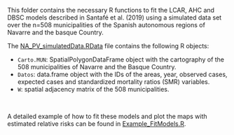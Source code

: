 This folder contains the necessary R functions to fit the LCAR, AHC and DBSC models described in Santafé et al. (2019) using a simulated data set over the n=508 municipalities of the Spanish autonomous regions of Navarre and the basque Country.

The [NA_PV_simulatedData.RData](https://github.com/spatialstatisticsupna/DBSC_article/blob/master/R/NA_PV_simulatedData.RData) file contains the following R objects:
- ```Carto.MUN```: SpatialPolygonDataFrame object with the cartography of the 508 municipalities of Navarre and the Basque Country.
- ```Datos```: data.frame object with the IDs of the areas, year, observed cases, expected cases and standardized mortality ratios (SMR) variables.
- ```W```: spatial adjacency matrix of the 508 municipalities.

<br>

A detailed example of how to fit these models and plot the maps with estimated relative risks can be found in [Example_FitModels.R](https://github.com/spatialstatisticsupna/DBSC_article/blob/master/R/Example_FitModels.R).
